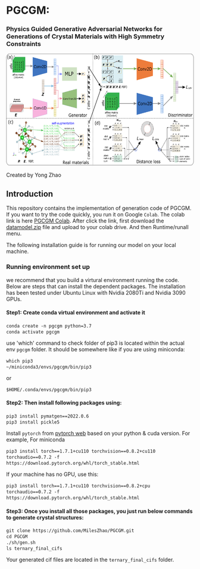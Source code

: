 # PGCGM:
### Physics Guided Generative Adversarial Networks for Generations of Crystal Materials with High Symmetry Constraints

<img src="mainframe.png" height="300px">

Created by Yong Zhao

## Introduction

This repository contains the implementation of generation code of PGCGM. If you want to try the code quickly, you run it on Google `Colab`. The colab link is here [PGCGM Colab](https://colab.research.google.com/drive/1VvVl2IO6opptVJkl_fTjC5s6WVKyLh5C?usp=sharing). After click the link, first download the [datamodel.zip](https://github.com/MilesZhao/PGCGM/blob/main/datamodel.zip) file and upload to your colab drive. And then Runtime/runall menu. 

The following installation guide is for running our model on your local machine.

### Running environment set up

we recommend that you build a virtural environment running the code. Below are steps that can install the dependent packages.
The installation has been tested under Ubuntu Linux with Nvidia 2080Ti and Nvidia 3090 GPUs.

#### Step1: Create conda virtual environment and activate it
```
conda create -n pgcgm python=3.7
conda activate pgcgm
```

use 'which' command to check folder of pip3 is located within the actual env ```pgcgm``` folder. It should be somewhere like if you are using miniconda: 
```
which pip3
~/miniconda3/envs/pgcgm/bin/pip3
```
or
```
$HOME/.conda/envs/pgcgm/bin/pip3
```


#### Step2: Then install following packages using:
```
pip3 install pymatgen==2022.0.6
pip3 install pickle5
```
Install `pytorch` from [pytorch web](https://pytorch.org/get-started/previous-versions/) based on your python & cuda version. For example,
For miniconda
```
pip3 install torch==1.7.1+cu110 torchvision==0.8.2+cu110 torchaudio==0.7.2 -f https://download.pytorch.org/whl/torch_stable.html
```
If your machine has no GPU, use this:
```
pip3 install torch==1.7.1+cu110 torchvision==0.8.2+cpu torchaudio==0.7.2 -f https://download.pytorch.org/whl/torch_stable.html
```


#### Step3: Once you install all those packages, you just run below commands to generate crystal structures:
```
git clone https://github.com/MilesZhao/PGCGM.git
cd PGCGM
./sh/gen.sh
ls ternary_final_cifs
```

Your generated cif files are located in the ```ternary_final_cifs``` folder.
